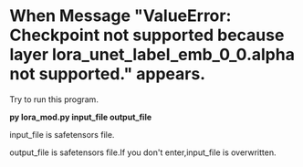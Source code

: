 # When Message "ValueError: Checkpoint not supported because layer lora_unet_label_emb_0_0.alpha not supported." appears.

Try to run this program.

__py lora_mod.py input_file output_file__

input_file is safetensors file.
  
output_file is safetensors file.If you don't enter,input_file is overwritten.
